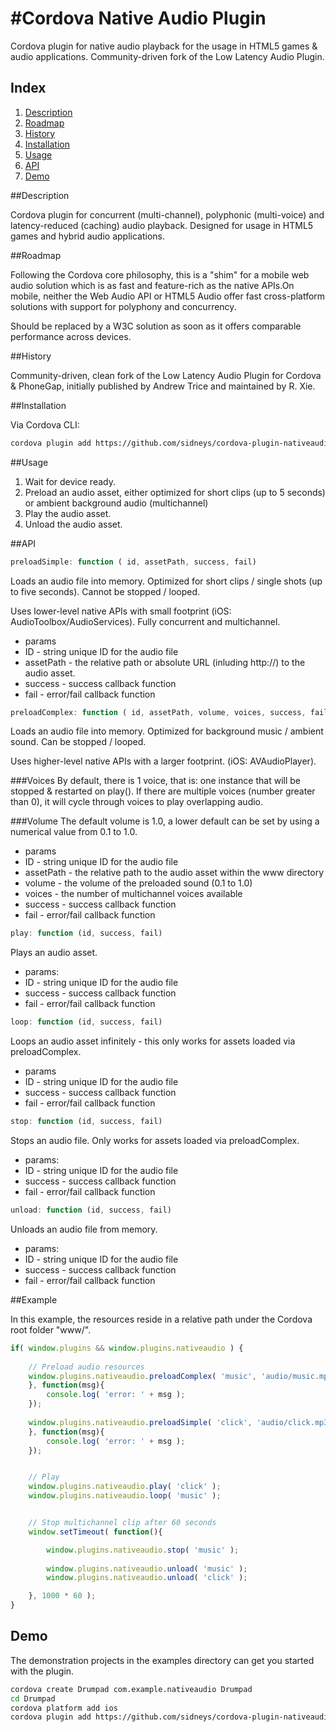#Cordova Native Audio Plugin
=======================

Cordova plugin for native audio playback for the usage in HTML5 games & audio applications.
Community-driven fork of the Low Latency Audio Plugin.

## Index

1. [Description](#description)
2. [Roadmap](#roadmap)
3. [History](#history)
4. [Installation](#installation)
5. [Usage](#usage)
6. [API](#api)
7. [Demo](#demo)

##Description

Cordova plugin for concurrent (multi-channel), polyphonic (multi-voice) and latency-reduced (caching) audio playback. Designed for usage in HTML5 games and hybrid audio applications.


##Roadmap

Following the Cordova core philosophy, this is a "shim" for a mobile web audio solution which is as fast and feature-rich as the native APIs.On mobile, neither the Web Audio API or HTML5 Audio offer fast cross-platform solutions with support for polyphony and concurrency.

Should be replaced by a W3C solution as soon as it offers comparable performance across devices.


##History

Community-driven, clean fork of the Low Latency Audio Plugin for Cordova & PhoneGap, initially published by Andrew Trice and maintained by R. Xie.


##Installation

Via Cordova CLI:
```bash
cordova plugin add https://github.com/sidneys/cordova-plugin-nativeaudio.git
```

##Usage

1. Wait for device ready.
1. Preload an audio asset, either optimized for short clips (up to 5 seconds) or ambient background audio (multichannel)
2. Play the audio asset.
3. Unload the audio asset.


##API
```javascript
preloadSimple: function ( id, assetPath, success, fail)
```
Loads an audio file into memory. Optimized for short clips / single shots (up to five seconds).
Cannot be stopped / looped.

Uses lower-level native APIs with small footprint (iOS: AudioToolbox/AudioServices).
Fully concurrent and multichannel.

* params
 * ID - string unique ID for the audio file
 * assetPath - the relative path or absolute URL (inluding http://) to the audio asset.
 * success - success callback function
 * fail - error/fail callback function


```javascript
preloadComplex: function ( id, assetPath, volume, voices, success, fail)
```

Loads an audio file into memory. Optimized for background music / ambient sound.
Can be stopped / looped.

Uses higher-level native APIs with a larger footprint. (iOS: AVAudioPlayer).

###Voices
By default, there is 1 voice, that is: one instance that will be stopped & restarted on play().
If there are multiple voices (number greater than 0), it will cycle through voices to play overlapping audio.

###Volume
The default volume is 1.0, a lower default can be set by using a numerical value from 0.1 to 1.0.

* params
 * ID - string unique ID for the audio file
 * assetPath - the relative path to the audio asset within the www directory
 * volume - the volume of the preloaded sound (0.1 to 1.0)
 * voices - the number of multichannel voices available
 * success - success callback function
 * fail - error/fail callback function

```javascript
play: function (id, success, fail)
```

Plays an audio asset.

* params:
 * ID - string unique ID for the audio file
 * success - success callback function
 * fail - error/fail callback function

```javascript
loop: function (id, success, fail)
```
Loops an audio asset infinitely - this only works for assets loaded via preloadComplex.

* params
 * ID - string unique ID for the audio file
 * success - success callback function
 * fail - error/fail callback function

```javascript
stop: function (id, success, fail)
```

Stops an audio file. Only works for assets loaded via preloadComplex.

* params:
 * ID - string unique ID for the audio file
 * success - success callback function
 * fail - error/fail callback function

```javascript
unload: function (id, success, fail)
```

Unloads an audio file from memory.


* params:
 * ID - string unique ID for the audio file
 * success - success callback function
 * fail - error/fail callback function
	
##Example

In this example, the resources reside in a relative path under the Cordova root folder "www/".

```javascript
if( window.plugins && window.plugins.nativeaudio ) {
	
	// Preload audio resources
	window.plugins.nativeaudio.preloadComplex( 'music', 'audio/music.mp3', 1, 1, function(msg){
	}, function(msg){
		console.log( 'error: ' + msg );
	});
	
	window.plugins.nativeaudio.preloadSimple( 'click', 'audio/click.mp3', function(msg){
	}, function(msg){
		console.log( 'error: ' + msg );
	});


	// Play
	window.plugins.nativeaudio.play( 'click' );
	window.plugins.nativeaudio.loop( 'music' );


	// Stop multichannel clip after 60 seconds
	window.setTimeout( function(){

		window.plugins.nativeaudio.stop( 'music' );
			
		window.plugins.nativeaudio.unload( 'music' );
		window.plugins.nativeaudio.unload( 'click' );

	}, 1000 * 60 );
}
```

## Demo
The demonstration projects in the examples directory can get you started with the plugin.

```bash
cordova create Drumpad com.example.nativeaudio Drumpad
cd Drumpad
cordova platform add ios
cordova plugin add https://github.com/sidneys/cordova-plugin-nativeaudio.git
```
